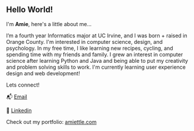 ## Hello World!

I'm **Amie**, here's a little about me...

I’m a fourth year Informatics major at UC Irvine, and I was born + raised in Orange County. I'm interested in computer science, design, and psychology. In my free time, I like learning new recipes, cycling, and spending time with my friends and family. I grew an interest in computer science after learning Python and Java and being able to put my creativity and problem solving skills to work. I'm currently learning user experience design and web development!


Lets connect!

📬 [Email](mailto:amiettle@gmail.com)

🌱 [Linkedin](https://www.linkedin.com/in/amiettle/)

Check out my portfolio: [amiettle.com](https://www.amiettle.com)
